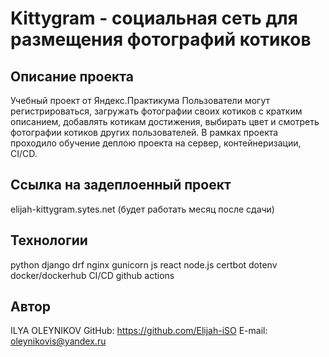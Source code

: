 # Kittygram - социальная сеть для размещения фотографий котиков

## Описание проекта

Учебный проект от Яндекс.Практикума
Пользователи могут регистрироваться, загружать фотографии своих котиков с кратким описанием,
добавлять котикам достижения, выбирать цвет и смотреть фотографии котиков других пользователей. 
В рамках проекта проходило обучение деплою проекта на сервер, контейнеризации, CI/CD. 

## Ссылка на задеплоенный проект
elijah-kittygram.sytes.net (будет работать месяц после сдачи)

## Технологии
python
django
drf
nginx
gunicorn
js
react
node.js
certbot
dotenv
docker/dockerhub
CI/CD
github actions

## Автор
ILYA OLEYNIKOV
GitHub:	https://github.com/Elijah-iSO
E-mail: oleynikovis@yandex.ru
